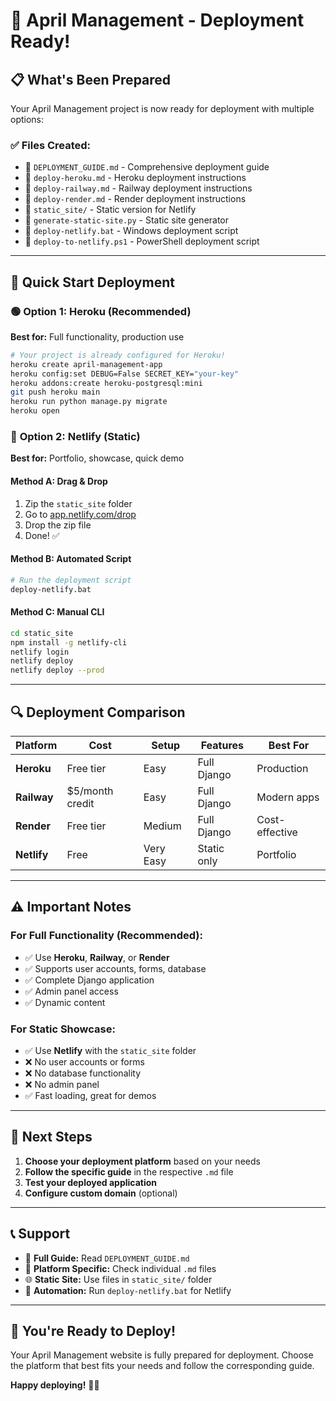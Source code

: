 # 🚀 April Management - Deployment Ready!

## 📋 **What's Been Prepared**

Your April Management project is now ready for deployment with multiple options:

### ✅ **Files Created:**
- 📄 `DEPLOYMENT_GUIDE.md` - Comprehensive deployment guide
- 📄 `deploy-heroku.md` - Heroku deployment instructions
- 📄 `deploy-railway.md` - Railway deployment instructions  
- 📄 `deploy-render.md` - Render deployment instructions
- 📁 `static_site/` - Static version for Netlify
- 🔧 `generate-static-site.py` - Static site generator
- 🔧 `deploy-netlify.bat` - Windows deployment script
- 🔧 `deploy-to-netlify.ps1` - PowerShell deployment script

---

## 🎯 **Quick Start Deployment**

### 🟢 **Option 1: Heroku (Recommended)**
**Best for:** Full functionality, production use

```bash
# Your project is already configured for Heroku!
heroku create april-management-app
heroku config:set DEBUG=False SECRET_KEY="your-key"
heroku addons:create heroku-postgresql:mini
git push heroku main
heroku run python manage.py migrate
heroku open
```

### 🔵 **Option 2: Netlify (Static)**
**Best for:** Portfolio, showcase, quick demo

#### **Method A: Drag & Drop**
1. Zip the `static_site` folder
2. Go to [app.netlify.com/drop](https://app.netlify.com/drop)
3. Drop the zip file
4. Done! ✅

#### **Method B: Automated Script**
```bash
# Run the deployment script
deploy-netlify.bat
```

#### **Method C: Manual CLI**
```bash
cd static_site
npm install -g netlify-cli
netlify login
netlify deploy
netlify deploy --prod
```

---

## 🔍 **Deployment Comparison**

| Platform | Cost | Setup | Features | Best For |
|----------|------|-------|----------|----------|
| **Heroku** | Free tier | Easy | Full Django | Production |
| **Railway** | $5/month credit | Easy | Full Django | Modern apps |
| **Render** | Free tier | Medium | Full Django | Cost-effective |
| **Netlify** | Free | Very Easy | Static only | Portfolio |

---

## ⚠️ **Important Notes**

### **For Full Functionality (Recommended):**
- ✅ Use **Heroku**, **Railway**, or **Render**
- ✅ Supports user accounts, forms, database
- ✅ Complete Django application
- ✅ Admin panel access
- ✅ Dynamic content

### **For Static Showcase:**
- ✅ Use **Netlify** with the `static_site` folder
- ❌ No user accounts or forms
- ❌ No database functionality
- ❌ No admin panel
- ✅ Fast loading, great for demos

---

## 🚀 **Next Steps**

1. **Choose your deployment platform** based on your needs
2. **Follow the specific guide** in the respective `.md` file
3. **Test your deployed application**
4. **Configure custom domain** (optional)

---

## 📞 **Support**

- 📖 **Full Guide:** Read `DEPLOYMENT_GUIDE.md`
- 🔧 **Platform Specific:** Check individual `.md` files
- 🌐 **Static Site:** Use files in `static_site/` folder
- 🤖 **Automation:** Run `deploy-netlify.bat` for Netlify

---

## 🎉 **You're Ready to Deploy!**

Your April Management website is fully prepared for deployment. Choose the platform that best fits your needs and follow the corresponding guide.

**Happy deploying!** 🚀✨
